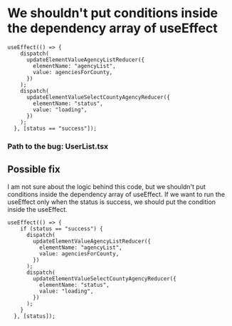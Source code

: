 # We shouldn't put conditions inside the dependency array of useEffect

```
useEffect(() => {
    dispatch(
      updateElementValueAgencyListReducer({
        elementName: "agencyList",
        value: agenciesForCounty,
      })
    );
    dispatch(
      updateElementValueSelectCountyAgencyReducer({
        elementName: "status",
        value: "loading",
      })
    );
  }, [status == "success"]);
```

### Path to the bug: UserList.tsx

## Possible fix

I am not sure about the logic behind this code, but we shouldn't put conditions inside the dependency array of useEffect. If we want to run the useEffect only when the status is success, we should put the condition inside the useEffect.

```
useEffect(() => {
    if (status == "success") {
      dispatch(
        updateElementValueAgencyListReducer({
          elementName: "agencyList",
          value: agenciesForCounty,
        })
      );
      dispatch(
        updateElementValueSelectCountyAgencyReducer({
          elementName: "status",
          value: "loading",
        })
      );
    }
  }, [status]);
```
